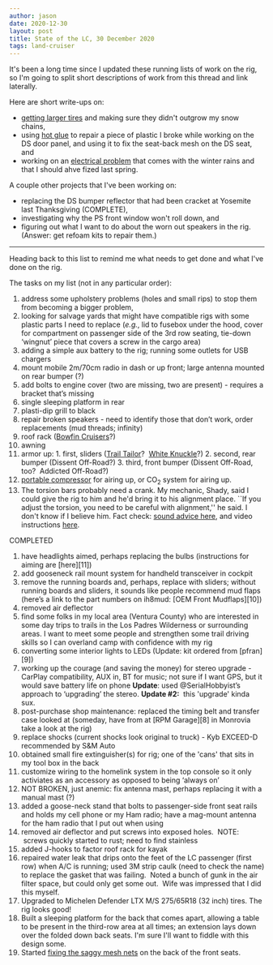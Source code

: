 ```yaml
---
author: jason
date: 2020-12-30
layout: post
title: State of the LC, 30 December 2020
tags: land-cruiser
---
```


It's been a long time since I updated these running lists of work on the rig, so I'm going to split short descriptions of work from this thread and link laterally.


Here are short write-ups on:

* [getting larger tires](/2020/12/30/lc-snowchains) and making sure they didn't outgrow my snow chains,
* using [hot glue](/2020/12/30/hot-glue) to repair a piece of plastic I broke while working on the DS door panel, and using it to fix the seat-back mesh on the DS seat, and
* working on an [electrical problem](/2020/12/28/state-of-the-LC-201228) that comes with the winter rains and that I should ahve fized last spring.

A couple other projects that I've been working on:
* replacing the DS bumper reflector that had been cracket at Yosemite last Thanksgiving (COMPLETE),
* investigating why the PS front window won't roll down, and
* figuring out what I want to do about the worn out speakers in the rig.  (Answer:  get refoam kits to repair them.)

* * *

Heading back to this list to remind me what needs to get done and what I've done on the rig.

The tasks on my list (not in any particular order):

  1. address some upholstery problems (holes and small rips) to stop them from becoming a bigger problem,
  2. looking for salvage yards that might have compatible rigs with some plastic parts I need to replace (_e.g._, lid to fusebox under the hood, cover for compartment on passenger side of the 3rd row seating, tie-down ‘wingnut’ piece that covers a screw in the cargo area)
  3. adding a simple aux battery to the rig; running some outlets for USB chargers
  5. mount mobile 2m/70cm radio in dash or up front; large antenna mounted on rear bumper (?)
  6. add bolts to engine cover (two are missing, two are present) - requires a bracket that’s missing
  7. single sleeping platform in rear
  8. plasti-dip grill to black  
  9. repair broken speakers - need to identify those that don’t work, order replacements (mud threads; infinity)
  10. roof rack ([Bowfin Cruisers](https://www.bowfincruisers.com/products/100-series-roof-rack)?)
  11. awning  
  12. armor up:
    1. first, sliders ([Trail Tailor](http://trail-tailor.com/store/p43/100_Series_Sliders.html)?  [White Knuckle](https://white-knuckleoffroad.com/product/toyota-100-series-land-cruiser-lexus-lx470-rock-sliders/)?)
    2. second, rear bumper (Dissent Off-Road?)
    3. third, front bumper (Dissent Off-Road, too?  Addicted Off-Road?)
  13. [portable compressor](https://www.amazon.com/Viair-00088-88P-Portable-Compressor/dp/B005ASY23I/ref=sr_1_fkmr0_1?ie=UTF8&qid=1534568292&sr=8-1-fkmr0&keywords=VAIAR+88P+compressor) for airing up, or CO<sub>2</sub> system for airing up.
  14. The torsion bars probably need a crank.  My mechanic, Shady, said I could give the rig to him and he'd bring it to his alignment place.  ``If you adjust the torsion, you need to be careful with alignment,'' he said.  I don't know if I believe him.  Fact check: [sound advice here](https://forum.ih8mud.com/threads/torsion-bar-alignment-risk.1218093/post-13219602), and video instructions [here](https://forum.ih8mud.com/threads/torsion-bar-alignment-risk.1218093/post-13225529).

COMPLETED

  1. have headlights aimed, perhaps replacing the bulbs (instructions for aiming are [here][11])
  2. add gooseneck rail mount system for handheld transceiver in cockpit
  3. remove the running boards and, perhaps, replace with sliders; without running boards and sliders, it sounds like people recommend mud flaps (here’s a link to the part numbers on ih8mud: [OEM Front Mudflaps][10])
  4. removed air deflector
  5. find some folks in my local area (Ventura County) who are interested in some day trips to trails in the Los Padres Wilderness or surrounding areas. I want to meet some people and strengthen some trail driving skills so I can overland camp with confidence with my rig
  6. converting some interior lights to LEDs (Update: kit ordered from [pfran][9])
  7. working up the courage (and saving the money) for stereo upgrade - CarPlay compatibility, AUX in, BT for music; not sure if I want GPS, but it would save battery life on phone **Update**: used @SerialHobbyist’s approach to ‘upgrading’ the stereo. **Update #2:**  this 'upgrade' kinda sux.
  8. post-purchase shop maintenance: replaced the timing belt and transfer case looked at (someday, have from at [RPM Garage][8] in Monrovia take a look at the rig)
  9. replace shocks (current shocks look original to truck) - Kyb EXCEED-D recommended by S&M Auto
  10. obtained small fire extinguisher(s) for rig; one of the 'cans' that sits in my tool box in the back
  11. customize wiring to the homelink system in the top console so it only activiates as an accessory as opposed to being ‘always on’
  12. NOT BROKEN, just anemic: fix antenna mast, perhaps replacing it with a manual mast (?)
  13. added a goose-neck stand that bolts to passenger-side front seat rails and holds my cell phone or my Ham radio; have a mag-mount antenna for the ham radio that I put out when using
  14. removed air deflector and put screws into exposed holes.  NOTE:  screws quickly started to rust; need to find stainless
  15. added J-hooks to factor roof rack for kayak
  16. repaired water leak that drips onto the feet of the LC passenger (first row) when A/C is running; used 3M strip caulk (need to check the name) to replace the gasket that was failing.  Noted a bunch of gunk in the air filter space, but could only get some out.  Wife was impressed that I did this myself.
  17. Upgraded to Michelen Defender LTX M/S 275/65R18 (32 inch) tires.  The rig looks good!
  18. Built a sleeping platform for the back that comes apart, allowing a table to be present in the third-row area at all times; an extension lays down over the folded down back seats.  I'm sure I'll want to fiddle with this design some.
  19. Started [fixing the saggy mesh nets](/2020/12/30/hot-glue) on the back of the front seats.
